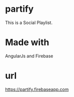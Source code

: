 # partify

This is a Social Playlist.

# Made with
AngularJs and Firebase

# url
https://partify.firebaseapp.com
